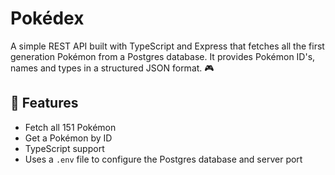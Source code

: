 # Pokédex

A simple REST API built with TypeScript and Express that fetches all the first generation Pokémon from a Postgres database. It provides Pokémon ID's, names and types in a structured JSON format. 🎮

## 🚀 Features

- Fetch all 151 Pokémon
- Get a Pokémon by ID
- TypeScript support
- Uses a `.env` file to configure the Postgres database and server port
